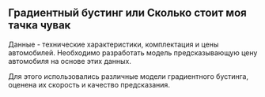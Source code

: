 ## Градиентный бустинг или Сколько стоит моя тачка чувак

Данные - технические характеристики, комплектация и цены автомобилей. Необходимо разработать модель предсказывающую цену автомобиля на основе этих данных.

Для этого использовались различные модели градиентного бустинга, оценена их скорость и качество предсказания.
